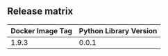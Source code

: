 ## Release matrix

| Docker Image Tag | Python Library Version |
|------------------|------------------------|
| 1.9.3 | 0.0.1 |
